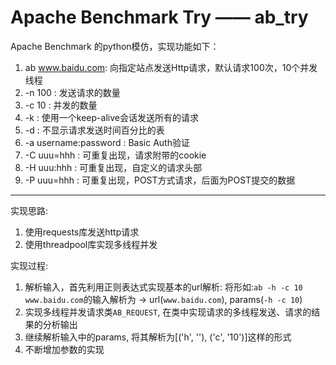 # Apache Benchmark Try —— ab_try

Apache Benchmark 的python模仿，实现功能如下：  
1. ab www.baidu.com: 向指定站点发送Http请求，默认请求100次，10个并发线程  
2. -n 100 : 发送请求的数量  
3. -c 10 : 并发的数量  
4. -k : 使用一个keep-alive会话发送所有的请求  
5. -d : 不显示请求发送时间百分比的表  
6. -a username:password : Basic Auth验证  
7. -C uuu=hhh : 可重复出现，请求附带的cookie  
8. -H uuu:hhh : 可重复出现，自定义的请求头部  
9. -P uuu=hhh : 可重复出现，POST方式请求，后面为POST提交的数据

----------

实现思路:  
1. 使用requests库发送http请求  
2. 使用threadpool库实现多线程并发  

实现过程:  
1. 解析输入，首先利用正则表达式实现基本的url解析: 将形如:`ab -h -c 10 www.baidu.com`的输入解析为 -> url(`www.baidu.com`), params(`-h -c 10`)  
2. 实现多线程并发请求类`AB_REQUEST`, 在类中实现请求的多线程发送、请求的结果的分析输出  
3. 继续解析输入中的params, 将其解析为[('h', ''), ('c', '10')]这样的形式  
4. 不断增加参数的实现